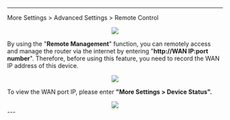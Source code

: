 
---
More Settings > Advanced Settings > Remote Control
<div style="text-align: center;">
	<img class="boxshadow" src="/images/remoteadd.png">
</div>

<p class="text">
By using the "<b>Remote Management</b>" function, you can remotely access and manage the router via the internet by entering "<b>http://WAN IP:port number</b>". Therefore, before using this feature, you need to record the WAN IP address of this device.
</p>
<div style="text-align: center;">
    <img class="boxshadow" src="/images/remote.png">
</div>

To view the WAN port IP, please enter __"More Settings > Device Status".__

<div style="text-align: center;">
    <img class="boxshadow" src="/images/port009.png">
</div>
---